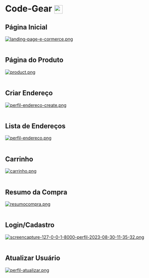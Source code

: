 <h1>Code-Gear <img src="https://img.icons8.com/?size=30&id=XrEFnp33pJYw&format=png" width="27" height="27" align="center"></img></h1>


## Página Inicial

[![landing-page-e-cormerce.png](https://i.postimg.cc/XqDKmkgp/landing-page-e-cormerce.png)](https://postimg.cc/GTGssYVC)<br><br>


## Página do Produto
[![product.png](https://i.postimg.cc/P5bp8M8Y/product.png)](https://postimg.cc/w1vTCL2j)<br><br>


## Criar Endereço
[![perfil-endereco-create.png](https://i.postimg.cc/MHDZp9Lp/perfil-endereco-create.png)](https://postimg.cc/fSVQHfZG)<br><br>


## Lista de Endereços
[![perfil-endereco.png](https://i.postimg.cc/rw5n07Jj/perfil-endereco.png)](https://postimg.cc/K1vrCqC3)<br><br>


## Carrinho
[![carrinho.png](https://i.postimg.cc/RZGPLKkJ/carrinho.png)](https://postimg.cc/WdF62Fbs)<br><br>


## Resumo da Compra
[![resumocompra.png](https://i.postimg.cc/dQd4SbMY/resumocompra.png)](https://postimg.cc/F1ryYnsW)<br><br>


## Login/Cadastro
[![screencapture-127-0-0-1-8000-perfil-2023-08-30-11-35-32.png](https://i.postimg.cc/8CGx0S4J/screencapture-127-0-0-1-8000-perfil-2023-08-30-11-35-32.png)](https://postimg.cc/fVHHV16D)<br><br>


## Atualizar Usuário
[![perfil-atualizar.png](https://i.postimg.cc/9Fp97Pk6/perfil-atualizar.png)](https://postimg.cc/hfXhFmcs)
